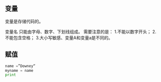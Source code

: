 变量
--
变量是存储代码的。

变量名 只能由字母、数字、下划线组成。
需要注意的是：
1.不能以数字开头；
2.不能包含空格；
3.大小写敏感、变量A和变量a是不同的。

赋值
--
```python
name =”Downey“
myname = name
print
```

<!--stackedit_data:
eyJoaXN0b3J5IjpbLTMzMDg0MDg5OV19
-->